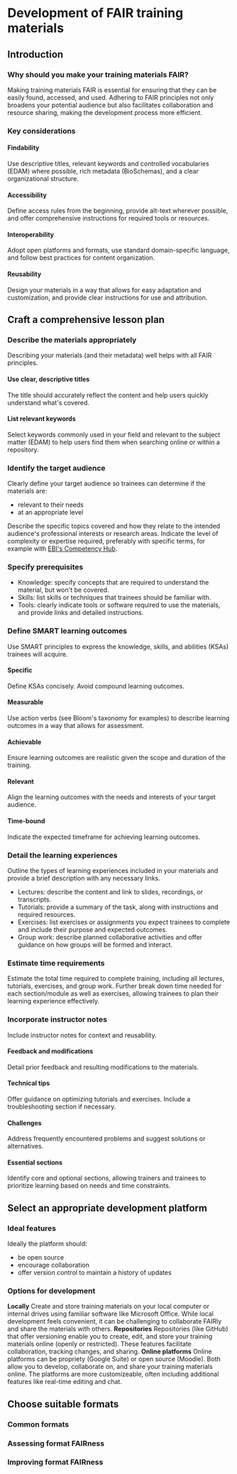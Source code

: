 # Development of FAIR training materials

## Introduction
### Why should you make your training materials FAIR?
Making training materials FAIR is essential for ensuring that they can be easily found, accessed, and used. Adhering to FAIR principles not only broadens your potential audience but also facilitates collaboration and resource sharing, making the development process more efficient.
### Key considerations
#### Findability
Use descriptive titles, relevant keywords and controlled vocabularies (EDAM) where possible, rich metadata (BioSchemas), and a clear organizational structure.
#### Accessibility
Define access rules from the beginning, provide alt-text wherever possible, and offer comprehensive instructions for required tools or resources.
#### Interoperability
Adopt open platforms and formats, use standard domain-specific language, and follow best practices for content organization.
#### Reusability
Design your materials in a way that allows for easy adaptation and customization, and provide clear instructions for use and attribution.
## Craft a comprehensive lesson plan
### Describe the materials appropriately
Describing your materials (and their metadata) well helps with all FAIR principles.
#### Use clear, descriptive titles
The title should accurately reflect the content and help users quickly understand what's covered.
#### List relevant keywords
Select keywords commonly used in your field and relevant to the subject matter (EDAM) to help users find them when searching online or within a repository.
### Identify the target audience
Clearly define your target audience so trainees can determine if the materials are:
- relevant to their needs
- at an appropriate level

Describe the specific topics covered and how they relate to the intended audience's professional interests or research areas. Indicate the level of complexity or expertise required, preferably with specific terms, for example with [EBI's Competency Hub](https://competency.ebi.ac.uk/develop-your-courses).
### Specify prerequisites
- Knowledge: specify concepts that are required to understand the material, but won't be covered.
- Skills: list skills or techniques that trainees should be familiar with.
- Tools: clearly indicate tools or software required to use the materials, and provide links and detailed instructions.
### Define SMART learning outcomes
Use SMART principles to express the knowledge, skills, and abilities (KSAs) trainees will acquire.
#### Specific
Define KSAs concisely. Avoid compound learning outcomes.
#### Measurable
Use action verbs (see Bloom's taxonomy for examples) to describe learning outcomes in a way that allows for assessment.
#### Achievable
Ensure learning outcomes are realistic given the scope and duration of the training.
#### Relevant
Align the learning outcomes with the needs and interests of your target audience.
#### Time-bound
Indicate the expected timeframe for achieving learning outcomes.
### Detail the learning experiences
Outline the types of learning experiences included in your materials and provide a brief description with any necessary links.

- Lectures: describe the content and link to slides, recordings, or transcripts.
- Tutorials: provide a summary of the task, along with instructions and required resources.
- Exercises: list exercises or assignments you expect trainees to complete and include their purpose and expected outcomes.
- Group work: describe planned collaborative activities and offer guidance on how groups will be formed and interact.
### Estimate time requirements
Estimate the total time required to complete training, including all lectures, tutorials, exercises, and group work. Further break down time needed for each section/module as well as exercises, allowing trainees to plan their learning experience effectively.
### Incorporate instructor notes
Include instructor notes for context and reusability.
#### Feedback and modifications
Detail prior feedback and resulting modifications to the materials.
#### Technical tips
Offer guidance on optimizing tutorials and exercises. Include a troubleshooting section if necessary.
#### Challenges
Address frequently encountered problems and suggest solutions or alternatives.
#### Essential sections
Identify core and optional sections, allowing trainers and trainees to prioritize learning based on needs and time constraints.
## Select an appropriate development platform
### Ideal features
Ideally the platform should:
- be open source
- encourage collaboration
- offer version control to maintain a history of updates
### Options for development
**Locally**
Create and store training materials on your local computer or internal drives using familiar software like Microsoft Office. While local development feels convenient, it can be challenging to collaborate FAIRly and share the materials with others.
**Repositories**
Repositories (like GitHub) that offer versioning enable you to create, edit, and store your training materials online (openly or restricted). These features facilitate collaboration, tracking changes, and sharing.
**Online platforms**
Online platforms can be propriety (Google Suite) or open source (Moodle). Both allow you to develop, collaborate on, and share your training materials online. The platforms are more customizeable, often including additional features like real-time editing and chat.
## Choose suitable formats
### Common formats
### Assessing format FAIRness
### Improving format FAIRness
